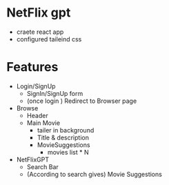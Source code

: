 # NetFlix gpt

- craete react app
- configured taileind css

# Features

- Login/SignUp
  - SignIn/SignUp form
  - (once login ) Redirect to Browser page
- Browse
  - Header
  - Main Movie
    - tailer in background
    - Title & description
    - MovieSuggestions
      - movies list \* N
- NetFlixGPT
  - Search Bar
  - (According to search gives) Movie Suggestions
